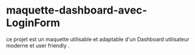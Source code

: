# maquette-dashboard-avec-LoginForm
ce projet est un maquette utilisable et adaptable d'un Dashboard utilisateur moderne et user friendly .
